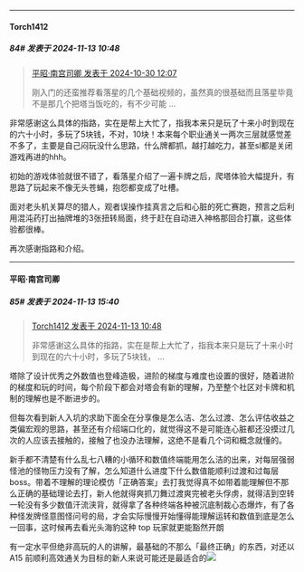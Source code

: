 ﻿
*****

####  Torch1412  
##### 84#       发表于 2024-11-13 10:48

<blockquote><a href="httphttps://bbs.saraba1st.com/2b/forum.php?mod=redirect&amp;goto=findpost&amp;pid=66576249&amp;ptid=2205025" target="_blank">平昭·南宫司卿 发表于 2024-10-30 12:07</a>

刚入门的还蛮推荐看落星的几个基础视频的，虽然真的很基础而且落星毕竟不是那几个把塔当饭吃的，有不少可能 ...</blockquote>
非常感谢这么具体的指路，实在是帮上大忙了，指我本来只是玩了十来小时到现在的六十小时，多玩了5块钱，不对，10块！本来每个职业通关一两次三层就感觉差不多了，主要是自己闷玩没什么思路，什么牌都抓，越打越吃力，甚至sl都是关闭游戏再进的hhh。

初始的游戏体验就很不错了，看落星介绍了一遍卡牌之后，爬塔体验大幅提升，有思路了玩起来不像无头苍蝇，抱怨都变成了吐槽。

面对老头机关算尽的猎人，观者误操作挂真言之后和心脏的死亡赛跑，预言之后利用混沌药打出抽牌堆的3张扭转局面，终于赶在自动进入神格那回合打赢，这些体验都很棒。

再次感谢指路和介绍。


*****

####  平昭·南宫司卿  
##### 85#       发表于 2024-11-13 15:40

<blockquote><a href="httphttps://bbs.saraba1st.com/2b/forum.php?mod=redirect&amp;goto=findpost&amp;pid=66685786&amp;ptid=2205025" target="_blank">Torch1412 发表于 2024-11-13 10:48</a>

非常感谢这么具体的指路，实在是帮上大忙了，指我本来只是玩了十来小时到现在的六十小时，多玩了5块钱， ...</blockquote>
塔除了设计优秀之外数值也登峰造极，进阶的梯度与难度也设置的很好，随着进阶的梯度和玩的时间，每个阶段下都会对塔会有新的理解，乃至整个社区对卡牌和机制的理解也是不断进步的。

但每次看到新人入坑的求助下面全在分享像是怎么洁、怎么过渡、怎么评估收益之类偏宏观的思路，甚至还有介绍端口化的，就觉得这不是可能连心脏都还没摸过几次的人应该去接触的，接触了也没办法理解，这绝不是看几个词和概念就懂的。

新手都不清楚有什么乱七八糟的小循环和数值终端能用怎么洁的出来，对每层强弱怪池的怪物压力没有了解，怎么知道什么进度下什么数值能顺利过渡和过每层 boss。带着不理解的理论模仿「正确答案」去打我觉得真不如带着能理解但不那么正确的基础理论去打，新人他就得爽抓刀舞过渡爽完被老头俘虏，就得洁到空转一轮没有多少数值汗流浃背，就得拿了各种终端各种被沉底制裁心态爆炸，有了各种怪发牌怪意图怪问号的局，才会实际慢慢开始懂得能理解运转和数值到底是怎么一回事，这时候再去看光头海豹这种 top 玩家就更能豁然开朗

有一定水平但绝非高玩的人的讲解，最基础的不那么「最终正确」的东西，对还以 A15 前顺利高效通关为目标的新人来说可能还是最适合的<img src="https://static.saraba1st.com/image/smiley/face2017/068.png" referrerpolicy="no-referrer">

